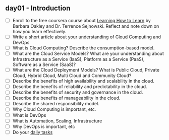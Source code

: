 ## day01 - Introduction

- [ ] Enroll to the free coursera course about [Learning How to Learn](https://www.coursera.org/learn/learning-how-to-learn) by Barbara Oakley and Dr. Terrence Sejnowski. Reflect and note down on how you learn effectively.
- [ ] Write a short article about your understanding of Cloud Computing and DevOps
- [ ] What is Cloud Computing? Describe the consumption-based model.
- [ ] What are the Cloud Service Models? What are your understanding about Infrastructure as a Service (IaaS), Platform as a Service (PaaS), Software as a Service (SaaS)?
- [ ] What are the Cloud Deployment Models? What is Public Cloud, Private Cloud, Hybrid Cloud, Multi Cloud and Community Cloud?
- [ ] Describe the benefits of high availability and scalability in the cloud.
- [ ] Describe the benefits of reliability and predictability in the cloud.
- [ ] Describe the benefits of security and governance in the cloud.
- [ ] Describe the benefits of manageability in the cloud.
- [ ] Describe the shared responsibility model.
- [ ] Why Cloud Computing is important, etc.
- [ ] What is DevOps
- [ ] What is Automation, Scaling, Infrastructure
- [ ] Why DevOps is important, etc
- [ ] Do your [daily tasks](https://github.com/agcdtmr/100DaysOfCloudDevOps/blob/main/README.md#do-the-work-work-work-work)
